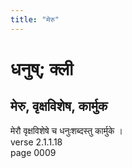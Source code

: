 ```yaml
---
title: "मेरु"
---
```


# धनुष्; क्ली
## मेरु, वृक्षविशेष, कार्मुक
मेरौ वृक्षविशेषे च धनुःशब्दस्तु कार्मुके ।<br />verse 2.1.1.18<br />page 0009

